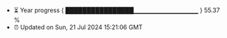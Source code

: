 - ⏳ Year progress { ████████████████▁▁▁▁▁▁▁▁▁▁▁▁▁▁ } 55.37 %
- ⏰ Updated on Sun, 21 Jul 2024 15:21:06 GMT

